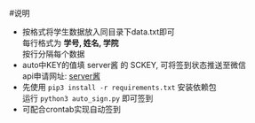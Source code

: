 #说明
* 按格式将学生数据放入同目录下data.txt即可  
每行格式为 **学号, 姓名, 学院**  
按行分隔每个数据
* auto中KEY的值填 server酱 的 SCKEY, 可将签到状态推送至微信   
api申请网址: [server酱](http://sc.ftqq.com/3.version)
* 先使用 ```pip3 install -r requirements.txt``` 安装依赖包  
运行 ```python3 auto_sign.py``` 即可签到  
* 可配合crontab实现自动签到
